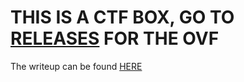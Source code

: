 # THIS IS A CTF BOX, GO TO [RELEASES](https://github.com/SOROM2/poly-ctf-box/releases/latest) FOR THE OVF

The writeup can be found [HERE](https://github.com/SOROM2/poly-ctf-box/blob/master/WRITEUP.md)

